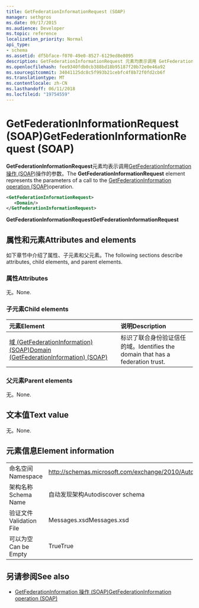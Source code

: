 ```yaml
---
title: GetFederationInformationRequest (SOAP)
manager: sethgros
ms.date: 09/17/2015
ms.audience: Developer
ms.topic: reference
localization_priority: Normal
api_type:
- schema
ms.assetid: df5bface-f070-49e0-8527-6129ed8e8095
description: GetFederationInformationRequest 元素均表示调用 GetFederationInformation 操作 (SOAP) 操作的参数。
ms.openlocfilehash: fee9340fdb0cb388bd18b95187f20b72e0e46a92
ms.sourcegitcommit: 34041125dc8c5f993b21cebfc4f8b72f0fd2cb6f
ms.translationtype: MT
ms.contentlocale: zh-CN
ms.lasthandoff: 06/11/2018
ms.locfileid: "19754559"
---
```

# <a name="getfederationinformationrequest-soap"></a><span data-ttu-id="7fd51-103">GetFederationInformationRequest (SOAP)</span><span class="sxs-lookup"><span data-stu-id="7fd51-103">GetFederationInformationRequest (SOAP)</span></span>

<span data-ttu-id="7fd51-104">**GetFederationInformationRequest**元素均表示调用[GetFederationInformation 操作 (SOAP)](getfederationinformation-operation-soap.md)操作的参数。</span><span class="sxs-lookup"><span data-stu-id="7fd51-104">The **GetFederationInformationRequest** element represents the parameters of a call to the [GetFederationInformation operation (SOAP)](getfederationinformation-operation-soap.md)operation.</span></span>
  
```XML
<GetFederationInformationRequest>
   <Domain/>
</GetFederationInformationRequest>
```

<span data-ttu-id="7fd51-105">**GetFederationInformationRequest**</span><span class="sxs-lookup"><span data-stu-id="7fd51-105">**GetFederationInformationRequest**</span></span>

## <a name="attributes-and-elements"></a><span data-ttu-id="7fd51-106">属性和元素</span><span class="sxs-lookup"><span data-stu-id="7fd51-106">Attributes and elements</span></span>

<span data-ttu-id="7fd51-107">如下章节中介绍了属性、子元素和父元素。</span><span class="sxs-lookup"><span data-stu-id="7fd51-107">The following sections describe attributes, child elements, and parent elements.</span></span>
  
### <a name="attributes"></a><span data-ttu-id="7fd51-108">属性</span><span class="sxs-lookup"><span data-stu-id="7fd51-108">Attributes</span></span>

<span data-ttu-id="7fd51-109">无。</span><span class="sxs-lookup"><span data-stu-id="7fd51-109">None.</span></span>
  
### <a name="child-elements"></a><span data-ttu-id="7fd51-110">子元素</span><span class="sxs-lookup"><span data-stu-id="7fd51-110">Child elements</span></span>

|<span data-ttu-id="7fd51-111">**元素**</span><span class="sxs-lookup"><span data-stu-id="7fd51-111">**Element**</span></span>|<span data-ttu-id="7fd51-112">**说明**</span><span class="sxs-lookup"><span data-stu-id="7fd51-112">**Description**</span></span>|
|:-----|:-----|
|[<span data-ttu-id="7fd51-113">域 (GetFederationInformation) (SOAP)</span><span class="sxs-lookup"><span data-stu-id="7fd51-113">Domain (GetFederationInformation) (SOAP)</span></span>](domain-getfederationinformationsoap.md) <br/> |<span data-ttu-id="7fd51-114">标识了联合身份验证信任的域。</span><span class="sxs-lookup"><span data-stu-id="7fd51-114">Identifies the domain that has a federation trust.</span></span>  <br/> |
   
### <a name="parent-elements"></a><span data-ttu-id="7fd51-115">父元素</span><span class="sxs-lookup"><span data-stu-id="7fd51-115">Parent elements</span></span>

<span data-ttu-id="7fd51-116">无。</span><span class="sxs-lookup"><span data-stu-id="7fd51-116">None.</span></span>
  
## <a name="text-value"></a><span data-ttu-id="7fd51-117">文本值</span><span class="sxs-lookup"><span data-stu-id="7fd51-117">Text value</span></span>

<span data-ttu-id="7fd51-118">无。</span><span class="sxs-lookup"><span data-stu-id="7fd51-118">None.</span></span> 
  
## <a name="element-information"></a><span data-ttu-id="7fd51-119">元素信息</span><span class="sxs-lookup"><span data-stu-id="7fd51-119">Element information</span></span>

|||
|:-----|:-----|
|<span data-ttu-id="7fd51-120">命名空间</span><span class="sxs-lookup"><span data-stu-id="7fd51-120">Namespace</span></span>  <br/> |http://schemas.microsoft.com/exchange/2010/Autodiscover  <br/> |
|<span data-ttu-id="7fd51-121">架构名称</span><span class="sxs-lookup"><span data-stu-id="7fd51-121">Schema Name</span></span>  <br/> |<span data-ttu-id="7fd51-122">自动发现架构</span><span class="sxs-lookup"><span data-stu-id="7fd51-122">Autodiscover schema</span></span>  <br/> |
|<span data-ttu-id="7fd51-123">验证文件</span><span class="sxs-lookup"><span data-stu-id="7fd51-123">Validation File</span></span>  <br/> |<span data-ttu-id="7fd51-124">Messages.xsd</span><span class="sxs-lookup"><span data-stu-id="7fd51-124">Messages.xsd</span></span>  <br/> |
|<span data-ttu-id="7fd51-125">可以为空</span><span class="sxs-lookup"><span data-stu-id="7fd51-125">Can be Empty</span></span>  <br/> |<span data-ttu-id="7fd51-126">True</span><span class="sxs-lookup"><span data-stu-id="7fd51-126">True</span></span>  <br/> |
   
## <a name="see-also"></a><span data-ttu-id="7fd51-127">另请参阅</span><span class="sxs-lookup"><span data-stu-id="7fd51-127">See also</span></span>

- [<span data-ttu-id="7fd51-128">GetFederationInformation 操作 (SOAP)</span><span class="sxs-lookup"><span data-stu-id="7fd51-128">GetFederationInformation operation (SOAP)</span></span>](getfederationinformation-operation-soap.md)

